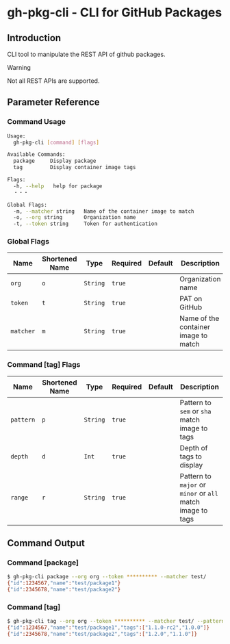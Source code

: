 # gh-pkg-cli - CLI for GitHub Packages

## Introduction

CLI tool to manipulate the REST API of github packages.

> [!WARNING]
> Not all REST APIs are supported.

## Parameter Reference

### Command Usage

```bash
Usage:
  gh-pkg-cli [command] [flags]

Available Commands:
  package     Display package
  tag         Display container image tags

Flags:
  -h, --help   help for package
  ・・・

Global Flags:
  -m, --matcher string   Name of the container image to match
  -o, --org string       Organization name
  -t, --token string     Token for authentication
```

### Global Flags

| Name      | Shortened Name | Type     | Required | Default | Description                          |
| --------- | -------------- | -------- | -------- | ------- | ------------------------------------ |
| `org`     | `o`            | `String` | `true`   |         | Organization name                    |
| `token`   | `t`            | `String` | `true`   |         | PAT on GitHub                        |
| `matcher` | `m`            | `String` | `true`   |         | Name of the container image to match |

### Command [tag] Flags

| Name      | Shortened Name | Type     | Required | Default | Description                                                |
| --------- | -------------- | -------- | -------- | ------- | ---------------------------------------------------------- |
| `pattern` | `p`            | `String` | `true`   |         | Pattern to `sem` or `sha` match image to tags              |
| `depth`   | `d`            | `Int`    | `true`   |         | Depth of tags to display                                   |
| `range`   | `r`            | `String` | `true`   |         | Pattern to `major` or `minor` or `all` match image to tags |


## Command Output

### Command [package]

```bash
$ gh-pkg-cli package --org org --token ********** --matcher test/
{"id":1234567,"name":"test/package1"}
{"id":2345678,"name":"test/package2"}
```

### Command [tag]

```bash
$ gh-pkg-cli tag --org org --token ********** --matcher test/ --pattern sem --depth 2 --range minor
{"id":1234567,"name":"test/package1","tags":["1.1.0-rc2","1.0.0"]}
{"id":2345678,"name":"test/package2","tags":["1.2.0","1.1.0"]}
```
